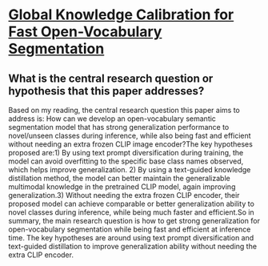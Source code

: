 # [Global Knowledge Calibration for Fast Open-Vocabulary Segmentation](https://arxiv.org/abs/2303.09181)

## What is the central research question or hypothesis that this paper addresses?

Based on my reading, the central research question this paper aims to address is: How can we develop an open-vocabulary semantic segmentation model that has strong generalization performance to novel/unseen classes during inference, while also being fast and efficient without needing an extra frozen CLIP image encoder?The key hypotheses proposed are:1) By using text prompt diversification during training, the model can avoid overfitting to the specific base class names observed, which helps improve generalization. 2) By using a text-guided knowledge distillation method, the model can better maintain the generalizable multimodal knowledge in the pretrained CLIP model, again improving generalization.3) Without needing the extra frozen CLIP encoder, their proposed model can achieve comparable or better generalization ability to novel classes during inference, while being much faster and efficient.So in summary, the main research question is how to get strong generalization for open-vocabulary segmentation while being fast and efficient at inference time. The key hypotheses are around using text prompt diversification and text-guided distillation to improve generalization ability without needing the extra CLIP encoder.
